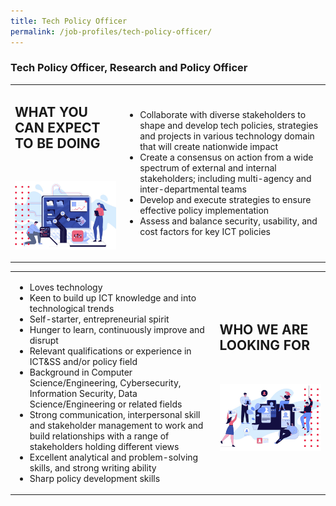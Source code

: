 ```yaml
---
title: Tech Policy Officer
permalink: /job-profiles/tech-policy-officer/
---
```






### **Tech Policy Officer, Research and Policy Officer**

<table width="100%">
<tr>
<td width="35%"><h2>WHAT YOU CAN EXPECT TO BE DOING</h2><br><p><img src="images/job-profile-1.jpg" width="100%"></p></td>
<td width="65%"><ul>
    <li>Collaborate with diverse stakeholders to shape and develop tech policies, strategies and projects in various technology domain that will create nationwide impact</li>
    <li>Create a consensus on action from a wide spectrum of external and internal stakeholders; including multi-agency and inter-departmental teams</li>
    <li>Develop and execute strategies to ensure effective policy implementation</li>
    <li>Assess and balance security, usability, and cost factors for key ICT policies</li>
    </ul></td></tr>
</table>

<table width="100%">
<tr>
<td width="65%"><ul>
    <li>Loves technology</li>
    <li>Keen to build up ICT knowledge and into technological trends</li>
    <li>Self-starter, entrepreneurial spirit</li>
    <li>Hunger to learn, continuously improve and disrupt</li>
    <li>Relevant qualifications or experience in ICT&SS and/or policy field</li>
    <li>Background in Computer Science/Engineering, Cybersecurity, Information Security, Data Science/Engineering or related fields</li>
    <li>Strong communication, interpersonal skill and stakeholder management to work and build relationships with a range of stakeholders holding different views</li>
    <li>Excellent analytical and problem-solving skills, and strong writing ability</li>
    <li>Sharp policy development skills</li>
    </ul></td>
<td width="35%"><h2>WHO WE ARE LOOKING FOR</h2><br><p><img src="images/job-profile-2.jpg" width="100%"></p></td></tr>
</table>